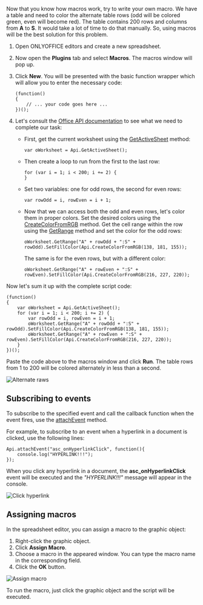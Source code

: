 Now that you know how macros work, try to write your own macro. We have a table and need to color the alternate table rows (odd will be colored green, even will become red). The table contains 200 rows and columns from **A** to **S**. It would take a lot of time to do that manually. So, using macros will be the best solution for this problem.

1. Open ONLYOFFICE editors and create a new spreadsheet.

2. Now open the **Plugins** tab and select **Macros**. The macros window will pop up.

3. Click **New**. You will be presented with the basic function wrapper which will allow you to enter the necessary code:
   ```
   (function()
   {
       // ... your code goes here ...
   })();
   ```

4. Let's consult the [Office API documentation](/officeapi/spreadsheetapi) to see what we need to complete our task:

   * First, get the current worksheet using the [GetActiveSheet](/officeapi/spreadsheetapi/api/getactivesheet) method:
     ```
     var oWorksheet = Api.GetActiveSheet();
     ```

   * Then create a loop to run from the first to the last row:
     ```
     for (var i = 1; i < 200; i += 2) {
     }
     ```

   * Set two variables: one for odd rows, the second for even rows:
     ```
     var rowOdd = i, rowEven = i + 1;
     ```

   * Now that we can access both the odd and even rows, let's color them in proper colors. Set the desired colors using the [CreateColorFromRGB](/officeapi/spreadsheetapi/api/createcolorfromrgb) method. Get the cell range within the row using the [GetRange](/officeapi/spreadsheetapi/apiworksheet/getrange) method and set the color for the odd rows:

     ```
     oWorksheet.GetRange("A" + rowOdd + ":S" + rowOdd).SetFillColor(Api.CreateColorFromRGB(138, 181, 155));
     ```

     The same is for the even rows, but with a different color:

     ```
     oWorksheet.GetRange("A" + rowEven + ":S" + rowEven).SetFillColor(Api.CreateColorFromRGB(216, 227, 220));
     ```

Now let's sum it up with the complete script code:

```
(function()
{
    var oWorksheet = Api.GetActiveSheet();
    for (var i = 1; i < 200; i += 2) {
        var rowOdd = i, rowEven = i + 1;
        oWorksheet.GetRange("A" + rowOdd + ":S" + rowOdd).SetFillColor(Api.CreateColorFromRGB(138, 181, 155));
        oWorksheet.GetRange("A" + rowEven + ":S" + rowEven).SetFillColor(Api.CreateColorFromRGB(216, 227, 220));
    }
})();
```

Paste the code above to the macros window and click **Run**. The table rows from 1 to 200 will be colored alternately in less than a second.

![Alternate raws](/content/img/plugins/alternate-raws.png)

## Subscribing to events

To subscribe to the specified event and call the callback function when the event fires, use the [attachEvent](/officeapi/textdocumentapi/api/attachevent) method.

For example, to subscribe to an event when a hyperlink in a document is clicked, use the following lines:

```
Api.attachEvent("asc_onHyperlinkClick", function(){
    console.log("HYPERLINK!!!");
});
```

When you click any hyperlink in a document, the **asc\_onHyperlinkClick** event will be executed and the *"HYPERLINK!!!"* message will appear in the console.

![Click hyperlink](/content/img/plugins/click-hyperlink.png)

## Assigning macros

In the spreadsheet editor, you can assign a macro to the graphic object:

1. Right-click the graphic object.
2. Click **Assign Macro**.
3. Choose a macro in the appeared window. You can type the macro name in the corresponding field.
4. Click the **OK** button.

![Assign macro](/content/img/plugins/assign-macro.png)

To run the macro, just click the graphic object and the script will be executed.
